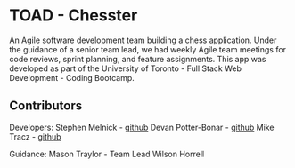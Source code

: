 # TOAD - Chesster

An Agile software development team building a chess application. Under the guidance of a senior team lead, we had weekly Agile team meetings for code reviews, sprint planning, and feature assignments. This app was developed as part of the University of Toronto - Full Stack Web Development - Coding Bootcamp.  


## Contributors
Developers:
Stephen Melnick - [github](https://github.com/freshcup/)
Devan Potter-Bonar - [github](https://github.com/freshcup/)
Mike Tracz - [github](https://github.com/freshcup/)

Guidance:
Mason Traylor - Team Lead
Wilson Horrell

